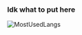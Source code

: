 ### Idk what to put here

![MostUsedLangs](https://github-readme-stats.vercel.app/api/top-langs/?username=d12kdev&layout=compact&lang_count=5&theme=dark)
<!--
**d12kdev/d12kdev** is a ✨ _special_ ✨ repository because its `README.md` (this file) appears on your GitHub profile.

Here are some ideas to get you started:

- 🔭 I’m currently working on ...
- 🌱 I’m currently learning ...
- 👯 I’m looking to collaborate on ...
- 🤔 I’m looking for help with ...
- 💬 Ask me about ...
- 📫 How to reach me: ...
- 😄 Pronouns: ...
- ⚡ Fun fact: ...
-->
